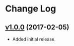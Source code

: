 # Change Log

## [v1.0.0](https://github.com/arsnebula/nebula-icon-button/releases/tag/v1.0.0) (2017-02-05)

- Added initial release.